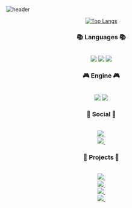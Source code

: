 ![header](https://capsule-render.vercel.app/api?type=Rounded&color=auto&text=Hi!%20I'm%20WonSock)


<div align="center">
  
[![Top Langs](https://github-readme-stats.vercel.app/api/top-langs/?username=youwonsock&layout=compact)](https://github.com/youwonsock/github-readme-stats)

</div>


<h3 align="center"><b>📚 Languages 📚</b></h3>
</br>
<div align="center">
<img src="https://img.shields.io/badge/C-A8B9CC?style=flat-square&logo=C&logoColor=white"/> 
  <img src="https://img.shields.io/badge/-C%23-512BD4?style=flat-square&logo=Csharp&logoColor=white"/> 
  <img src="https://img.shields.io/badge/-C++-00599C?style=flat-square&logo=c%2B%2B&logoColor=white"/>
</div>



<h3 align="center"><b>🎮 Engine 🎮</b></h3>
</br>
<div align="center">
<img src="https://img.shields.io/badge/Unreal Engine-0E1128?style=flat-square&logo=Unreal Engine&logoColor=white"/>
  <img src="https://img.shields.io/badge/Unity-FFFFFF?style=flat-square&logo=Unity&logoColor=white"/>
</div>



<h3 align="center"><b>📧 Social 📧</b></h3>
</br>
<div align="center">
  <a href="mailto:qazwsx233434@gmail.com">
    <img
      src="https://img.shields.io/badge/qazwsx233434@gmail.com-D14836?style=for-the-badge&logo=gmail&logoColor=white"/>&nbsp
  </a>
  </br>
  <a href="mailto:asdzxc2993@naver.com">
    <img
      src="https://img.shields.io/badge/asdzxc2993@naver.com-03C75A?style=for-the-badge&logo=Naver&logoColor=white"/>&nbsp
  </a>
</div>


<h3 align="center"><b>🔧 Projects 🔧</b></h3>
</br>
<div align="center">
  <a href="https://github.com/youwonsock/DX_Maptool">
    <img
      src="https://img.shields.io/badge/DirectX Maptool-DF0101?style=for-the-badge"/>&nbsp
  </a>
  </br>
  <a href="https://github.com/youwonsock/Unreal_Team_Portfolio">
    <img
      src="https://img.shields.io/badge/Unreal TPS-FF8000?style=for-the-badge"/>&nbsp
  </a>
  </br>
  <a href="https://github.com/youwonsock/AOT_SourceCode">
    <img
      src="https://img.shields.io/badge/Unity3D-FFFF00?style=for-the-badge"/>&nbsp
  </a>
  </br>
  <a href="https://github.com/youwonsock/back-to-the-dungeon-scripts">
    <img
      src="https://img.shields.io/badge/Unity2D-01DF01?style=for-the-badge"/>&nbsp
  </a>
  </br>
</div>



